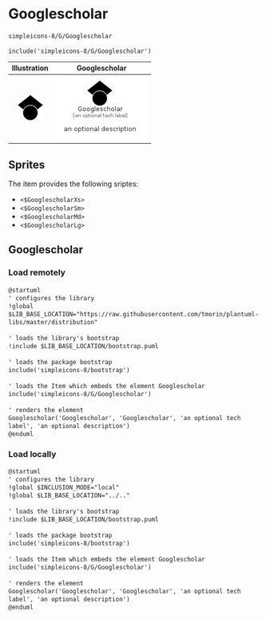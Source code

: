 # Googlescholar


```text
simpleicons-8/G/Googlescholar
```

```text
include('simpleicons-8/G/Googlescholar')
```



| Illustration | Googlescholar |
| :---: | :---: |
| ![illustration for Illustration](../../simpleicons-8/G/Googlescholar.png) | ![illustration for Googlescholar](../../simpleicons-8/G/Googlescholar.Local.png) |



## Sprites
The item provides the following sriptes:

- `<$GooglescholarXs>`
- `<$GooglescholarSm>`
- `<$GooglescholarMd>`
- `<$GooglescholarLg>`





## Googlescholar

### Load remotely
```plantuml
@startuml
' configures the library
!global $LIB_BASE_LOCATION="https://raw.githubusercontent.com/tmorin/plantuml-libs/master/distribution"

' loads the library's bootstrap
!include $LIB_BASE_LOCATION/bootstrap.puml

' loads the package bootstrap
include('simpleicons-8/bootstrap')

' loads the Item which embeds the element Googlescholar
include('simpleicons-8/G/Googlescholar')

' renders the element
Googlescholar('Googlescholar', 'Googlescholar', 'an optional tech label', 'an optional description')
@enduml
```

### Load locally
```plantuml
@startuml
' configures the library
!global $INCLUSION_MODE="local"
!global $LIB_BASE_LOCATION="../.."

' loads the library's bootstrap
!include $LIB_BASE_LOCATION/bootstrap.puml

' loads the package bootstrap
include('simpleicons-8/bootstrap')

' loads the Item which embeds the element Googlescholar
include('simpleicons-8/G/Googlescholar')

' renders the element
Googlescholar('Googlescholar', 'Googlescholar', 'an optional tech label', 'an optional description')
@enduml
```

